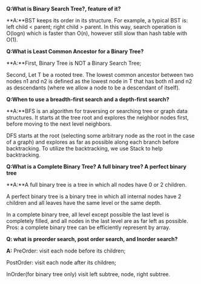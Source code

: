 **Q:What is Binary Search Tree?, feature of it?**

**A:**BST keeps its order in its structure. For example, a typical BST is: left child < parent; right child > parent. 
In this way, search operation is O(logn) which is faster than O(n), however still slow than hash table with O(1). 

**Q:What is Least Common Ancestor for a Binary Tree?**

**A:**First, Binary Tree is NOT a Binary Search Tree; 

Second, Let T be a rooted tree. The lowest common ancestor between two nodes n1 and n2 is defined as the lowest node in T that has both n1 and n2 as descendants (where we allow a node to be a descendant of itself).

**Q:When to use a breadth-first search and a depth-first search?**

**A:**BFS is an algorithm for traversing or searching tree or graph data structures.  It starts at the tree root and explores the neighbor nodes first, before moving to the next level neighbors.

DFS starts at the root (selecting some arbitrary node as the root in the case of a graph) and explores as far as possible along each branch before backtracking. To utilize the backtracking, we use Stack to help backtracking. 

**Q:What is a Complete Binary Tree? A full binary tree? A perfect binary tree**

**A:**A full binary tree is a tree in which all nodes have 0 or 2 children. 

A perfect binary tree is a binary tree in which all internal nodes have 2 children and all leaves have the same level or the same depth. 

In a complete binary tree, all level except possible the last level is completely filled, and all nodes in the last level are as far left as possible. Pros: a complete binary tree can be efficiently represent by array. 

**Q: what is preorder search, post order search, and Inorder search?**

**A:** PreOrder: visit each node before its children; 

PostOrder: visit each node after its children;

InOrder(for binary tree only) visit left subtree, node, right subtree. 






